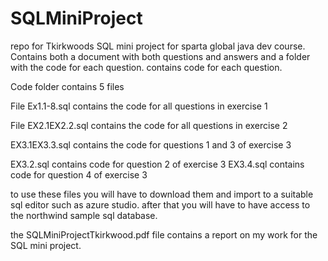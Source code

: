 # SQLMiniProject
repo for Tkirkwoods SQL mini project for sparta global java dev course.
Contains both a document with both questions and answers and a folder with the code for each question.
contains code for each question.

Code folder contains 5 files

File Ex1.1-8.sql contains the code for all questions in exercise 1

File EX2.1EX2.2.sql contains the code for all questions in exercise 2

EX3.1EX3.3.sql contains the code for questions 1 and 3 of exercise 3

EX3.2.sql contains code for question 2 of exercise 3
EX3.4.sql contains code for question 4 of exercise 3

to use these files you will have to download them and import to a suitable sql editor such as azure studio.
after that you will have to have access to the northwind sample sql database.

the SQLMiniProjectTkirkwood.pdf file contains a report on my work for the SQL mini project.
